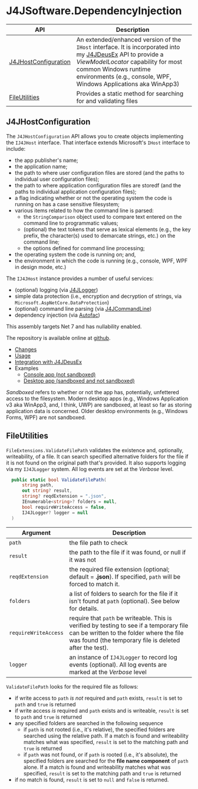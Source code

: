 # J4JSoftware.DependencyInjection

|API|Description|
|---|-----------|
|[J4JHostConfiguration](#j4jhostconfiguration)|An extended/enhanced version of the `IHost` interface. It is incorporated into my [J4JDeusEx](j4jdeusex.md) API to provide a *ViewModelLocator* capability for most common Windows runtime environments (e.g., console, WPF, Windows Applications aka WinApp3)|
|[FileUtilities](#fileutilities)|Provides a static method for searching for and validating files|

## J4JHostConfiguration

The `J4JHostConfiguration` API allows you to create objects implementing the `IJ4JHost` interface. That interface extends Microsoft's `IHost` interface to include:

- the app publisher's name;
- the application name;
- the path to where user configuration files are stored (and the paths to individual user configuration files);
- the path to where application configuration files are storedf (and the paths to individual application configuration files);
- a flag indicating whether or not the operating system the code is running on has a case sensitive filesystem;
- various items related to how the command line is parsed:
  - the `StringComparison` object used to compare text entered on the command line to programmatic values;
  - (optional) the text tokens that serve as lexical elements (e.g., the key prefix, the character(s) used to demarcate strings, etc.) on the command line;
  - the options defined for command line processing;
- the operating system the code is running on; and,
- the environment in which the code is running (e.g., console, WPF, WPF in design mode, etc.)

The `IJ4JHost` instance provides a number of useful services:

- (optional) logging (via [J4JLogger](https://github.com/markolbert/J4JLogging))
- simple data protection (i.e., encryption and decryption of strings, via `Microsoft.AspNetCore.DataProtection`)
- (optional) command line parsing (via [J4JCommandLine](https://github.com/markolbert/J4JCommandLine))
- dependency injection (via [Autofac](https://autofac.org/))

This assembly targets Net 7 and has nullability enabled.

The repository is available online at [github](https://github.com/markolbert/ProgrammingUtilities/blob/master/DependencyInjection/docs/readme.md).

- [Changes](changes.md)
- [Usage](usage.md)
- [Integration with J4JDeusEx](j4jdeusex.md)
- Examples
  - [Console app (not sandboxed)](console-app-example.md)
  - [Desktop app (sandboxed and not sandboxed)](wpf-app-example.md)

*Sandboxed* refers to whether or not the app has, potentially, unfettered access to the filesystem. Modern desktop apps (e.g., Windows Application v3 aka WinApp3, and, I think, UWP) are sandboxed, at least so far as storing application data is concerned. Older desktop environments (e.g., Windows Forms, WPF) are not sandboxed.

## FileUtilities

`FileExtensions.ValidateFilePath` validates the existence and, optionally, writeability, of a file. It can search specified alternative folders for the file if it is not found on the original path that's provided. It also supports logging via my `IJ4JLogger` system. All log events are set at the *Verbose* level.

```csharp
  public static bool ValidateFilePath(
      string path,
      out string? result,
      string? reqdExtension = ".json",
      IEnumerable<string>? folders = null,
      bool requireWriteAccess = false,
      IJ4JLogger? logger = null
  )
```

|Argument|Description|
|--------|-----------|
|`path`|the file path to check|
|`result`|the path to the file if it was found, or null if it was not|
|`reqdExtension`|the required file extension (optional; default = **.json**). If specified, `path` will be forced to match it.|
|`folders`|a list of folders to search for the file if it isn't found at `path` (optional). See below for details.|
|`requireWriteAccess`|require that `path` be writeable. This is verified by testing to see if a temporary file can be written to the folder where the file was found (the temporary file is deleted after the test).|
|`logger`|an instance of `IJ4JLogger` to record log events (optional). All log events are marked at the *Verbose* level|

`ValidateFilePath` looks for the required file as follows:

- if write access to `path` *is not* required and `path` exists, `result` is set to `path` and `true` is returned
- if write access *is* required and `path` exists and is writeable, `result` is set to `path` and `true` is returned
- any specified folders are searched in the following sequence
  - if `path` is not rooted (i.e., it's relative), the specified folders are searched using the relative path. If a match is found and writeability matches what was specified, `result` is set to the matching path and `true` is returned
  - if `path` was not found, or if `path` is rooted (i.e., it's absolute), the specified folders are searched for the **file name component** of `path` alone. If a match is found and writeability matches what was specified, `result` is set to the matching path and `true` is returned
- if no match is found, `result` is set to `null` and `false` is returned.
